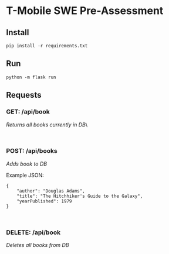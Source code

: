 # T-Mobile SWE Pre-Assessment

## Install
`pip install -r requirements.txt`

## Run
`python -m flask run`

## Requests
### GET: /api/book
*Returns all books currently in DB*\

&nbsp;
### POST: /api/books
*Adds book to DB*

Example JSON:

    {
    	"author": "Douglas Adams",
    	"title": "The Hitchhiker's Guide to the Galaxy",
    	"yearPublished": 1979
    }


&nbsp;
### DELETE: /api/book
*Deletes all books from DB*